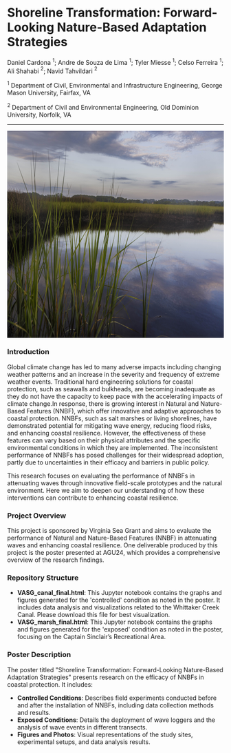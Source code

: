 # Shoreline Transformation: Forward-Looking Nature-Based Adaptation Strategies
Daniel Cardona $^1$; Andre de Souza de Lima $^1$; Tyler Miesse $^1$; Celso Ferreira $^1$; Ali Shahabi $^2$; Navid Tahvildari $^2$ 

$^1$ Department of Civil, Environmental and Infrastructure Engineering, George Mason University, Fairfax, VA 

$^2$ Department of Civil and Environmental Engineering, Old Dominion University, Norfolk, VA 
--- ---

 <img src="https://github.com/dcardon2/Photos_for_VASG/blob/dcardon2-canal_photos/biogenic-solutions_53109206880_o.jpg?raw=true" width = "825" height = "480" align = "center"/>


### Introduction 
Global climate change has led to many adverse impacts including changing weather patterns and an increase in the severity and frequency of extreme weather events. Traditional hard engineering solutions for coastal protection, such as seawalls and bulkheads, are becoming inadequate as they do not have the capacity to keep pace with the accelerating impacts of climate change.In response, there is growing interest in Natural and Nature-Based Features (NNBF), which offer innovative and adaptive approaches to coastal protection. NNBFs, such as salt marshes or living shorelines, have demonstrated potential for mitigating wave energy, reducing flood risks, and enhancing coastal resilience. However, the effectiveness of these features can vary based on their physical attributes and the specific environmental conditions in which they are implemented. The inconsistent performance of NNBFs has posed challenges for their widespread adoption, partly due to uncertainties in their efficacy and barriers in public policy. 

This research focuses on evaluating the performance of NNBFs in attenuating waves through innovative field-scale prototypes and the natural environment. Here we aim to deepen our understanding of how these interventions can contribute to enhancing coastal resilience. 
### Project Overview 
This project is sponsored by Virginia Sea Grant and aims to evaluate the performance of Natural and Nature-Based Features (NNBF) in attenuating waves and enhancing coastal resilience. One deliverable produced by this project is the poster presented at AGU24, which provides a comprehensive overview of the research findings. 
### Repository Structure 
-  **VASG_canal_final.html**: This Jupyter notebook contains the graphs and figures generated for the 'controlled' condition as noted in the poster. It includes data analysis and visualizations related to the Whittaker Creek Canal. Please download this file for best visualization.
-  **VASG_marsh_final.html**: This Jupyter notebook contains the graphs and figures generated for the 'exposed' condition as noted in the poster, focusing on the Captain Sinclair’s Recreational Area. 
 ### Poster Description
The poster titled "Shoreline Transformation: Forward-Looking Nature-Based Adaptation Strategies" presents research on the efficacy of NNBFs in coastal protection. It includes:
- **Controlled Conditions**: Describes field experiments conducted before and after the installation of NNBFs, including data collection methods and results.
- **Exposed Conditions**: Details the deployment of wave loggers and the analysis of wave events in different transects.
- **Figures and Photos**: Visual representations of the study sites, experimental setups, and data analysis results. 
